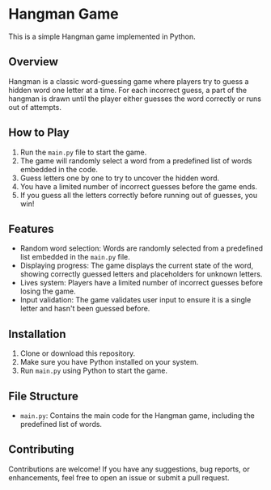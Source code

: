 # Hangman Game

This is a simple Hangman game implemented in Python.

## Overview

Hangman is a classic word-guessing game where players try to guess a hidden word one letter at a time. For each incorrect guess, a part of the hangman is drawn until the player either guesses the word correctly or runs out of attempts.

## How to Play

1. Run the `main.py` file to start the game.
2. The game will randomly select a word from a predefined list of words embedded in the code.
3. Guess letters one by one to try to uncover the hidden word.
4. You have a limited number of incorrect guesses before the game ends.
5. If you guess all the letters correctly before running out of guesses, you win!

## Features

- Random word selection: Words are randomly selected from a predefined list embedded in the `main.py` file.
- Displaying progress: The game displays the current state of the word, showing correctly guessed letters and placeholders for unknown letters.
- Lives system: Players have a limited number of incorrect guesses before losing the game.
- Input validation: The game validates user input to ensure it is a single letter and hasn't been guessed before.

## Installation

1. Clone or download this repository.
2. Make sure you have Python installed on your system.
3. Run `main.py` using Python to start the game.

## File Structure

- `main.py`: Contains the main code for the Hangman game, including the predefined list of words.

## Contributing

Contributions are welcome! If you have any suggestions, bug reports, or enhancements, feel free to open an issue or submit a pull request.
